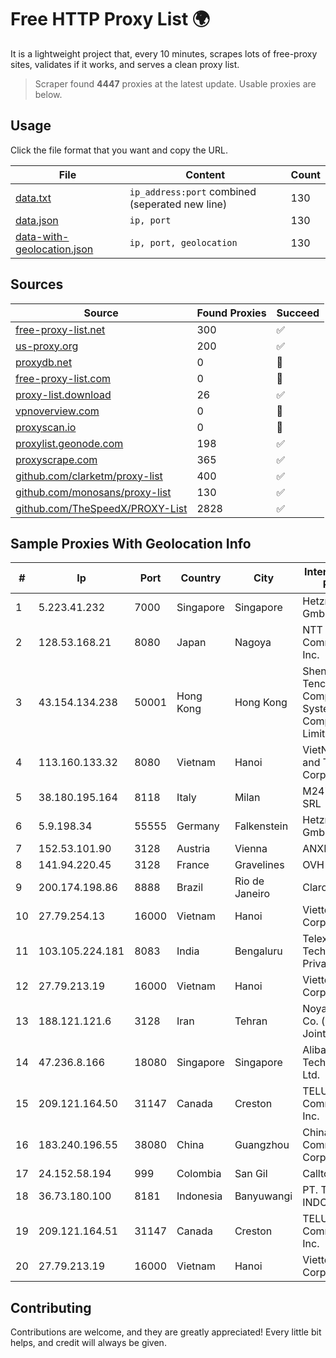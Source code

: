 
# Free HTTP Proxy List 🌍

It is a lightweight project that, every 10 minutes, scrapes lots of free-proxy sites, validates if it works, and serves a clean proxy list.


> Scraper found **4447** proxies at the latest update. Usable proxies are below.

## Usage

Click the file format that you want and copy the URL.


|File|Content|Count|
|----|-------|-----|
|[data.txt](https://raw.githubusercontent.com/themiralay/Proxy-List-World/master/data.txt)|`ip_address:port` combined (seperated new line)|130|
|[data.json](https://raw.githubusercontent.com/themiralay/Proxy-List-World/master/data.json)|`ip, port`|130|
|[data-with-geolocation.json](https://raw.githubusercontent.com/themiralay/Proxy-List-World/master/data-with-geolocation.json)|`ip, port, geolocation`|130|

## Sources

|Source|Found Proxies|Succeed|
|------|-------------|-------|
|[free-proxy-list.net](https://free-proxy-list.net)|300|✅|
|[us-proxy.org](https://www.us-proxy.org)|200|✅|
|[proxydb.net](http://proxydb.net)|0|🚫|
|[free-proxy-list.com](https://free-proxy-list.com/?page=&port=&type%5B%5D=http&type%5B%5D=https&up_time=0&search=Search)|0|🚫|
|[proxy-list.download](https://www.proxy-list.download/HTTP)|26|✅|
|[vpnoverview.com](https://vpnoverview.com/privacy/anonymous-browsing/free-proxy-servers)|0|🚫|
|[proxyscan.io](https://www.proxyscan.io)|0|🚫|
|[proxylist.geonode.com](https://proxylist.geonode.com/api/proxy-list?limit=300&page=1&sort_by=lastChecked&sort_type=desc&protocols=http,https)|198|✅|
|[proxyscrape.com](https://api.proxyscrape.com/v2/?request=displayproxies&protocol=http&timeout=10000&country=all&ssl=all&anonymity=all)|365|✅|
|[github.com/clarketm/proxy-list](https://raw.githubusercontent.com/clarketm/proxy-list/master/proxy-list-raw.txt)|400|✅|
|[github.com/monosans/proxy-list](https://raw.githubusercontent.com/monosans/proxy-list/main/proxies/http.txt)|130|✅|
|[github.com/TheSpeedX/PROXY-List](https://raw.githubusercontent.com/TheSpeedX/PROXY-List/master/http.txt)|2828|✅|


## Sample Proxies With Geolocation Info

|#|Ip|Port|Country|City|Internet Service Provider|
|-|--|----|-------|----|-------------------------|
|1|5.223.41.232|7000|Singapore|Singapore|Hetzner Online GmbH|
|2|128.53.168.21|8080|Japan|Nagoya|NTT PC Communications, Inc.|
|3|43.154.134.238|50001|Hong Kong|Hong Kong|Shenzhen Tencent Computer Systems Company Limited|
|4|113.160.133.32|8080|Vietnam|Hanoi|VietNam Post and Telecom Corporation|
|5|38.180.195.164|8118|Italy|Milan|M247 Europe SRL|
|6|5.9.198.34|55555|Germany|Falkenstein|Hetzner Online GmbH|
|7|152.53.101.90|3128|Austria|Vienna|ANXHOLDING2|
|8|141.94.220.45|3128|France|Gravelines|OVH SAS|
|9|200.174.198.86|8888|Brazil|Rio de Janeiro|Claro S.A|
|10|27.79.254.13|16000|Vietnam|Hanoi|Viettel Corporation|
|11|103.105.224.181|8083|India|Bengaluru|Telexair Technologies Private Limited|
|12|27.79.213.19|16000|Vietnam|Hanoi|Viettel Corporation|
|13|188.121.121.6|3128|Iran|Tehran|Noyan Abr Arvan Co. ( Private Joint Stock)|
|14|47.236.8.166|18080|Singapore|Singapore|Alibaba (US) Technology Co., Ltd.|
|15|209.121.164.50|31147|Canada|Creston|TELUS Communications Inc.|
|16|183.240.196.55|38080|China|Guangzhou|China Mobile Communications Corporation|
|17|24.152.58.194|999|Colombia|San Gil|Calltopbx S.A.S.|
|18|36.73.180.100|8181|Indonesia|Banyuwangi|PT. TELKOM INDONESIA|
|19|209.121.164.51|31147|Canada|Creston|TELUS Communications Inc.|
|20|27.79.213.19|16000|Vietnam|Hanoi|Viettel Corporation|



## Contributing

Contributions are welcome, and they are greatly appreciated! Every
little bit helps, and credit will always be given.

